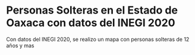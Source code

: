 # Personas Solteras en el Estado de Oaxaca con datos del INEGI 2020
Con datos del INEGI 2020, se realizo un mapa con personas solteras de 12 años y mas

